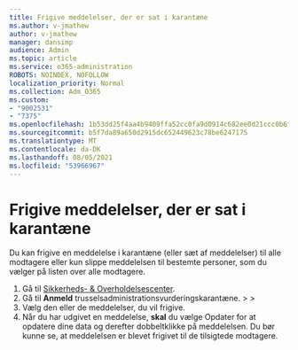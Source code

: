 ```yaml
---
title: Frigive meddelelser, der er sat i karantæne
ms.author: v-jmathew
author: v-jmathew
manager: dansimp
audience: Admin
ms.topic: article
ms.service: o365-administration
ROBOTS: NOINDEX, NOFOLLOW
localization_priority: Normal
ms.collection: Adm_O365
ms.custom:
- "9002531"
- "7375"
ms.openlocfilehash: 1b53dd25f4aa4b9409ffa52cc0fa9d0914c682ee0d21ccc0b6f0b484a3186626
ms.sourcegitcommit: b5f7da89a650d2915dc652449623c78be6247175
ms.translationtype: MT
ms.contentlocale: da-DK
ms.lasthandoff: 08/05/2021
ms.locfileid: "53966967"
---
```

# <a name="release-quarantined-messages"></a>Frigive meddelelser, der er sat i karantæne

Du kan frigive en meddelelse i karantæne (eller sæt af meddelelser) til alle modtagere eller kun slippe meddelelsen til bestemte personer, som du vælger på listen over alle modtagere.

1. Gå til [Sikkerheds- & Overholdelsescenter](https://go.microsoft.com/fwlink/p/?linkid=2077143).
2. Gå til **Anmeld** trusselsadministrationsvurderingskarantæne.  >    >  
3. Vælg den eller de meddelelser, du vil frigive.
4. Når du har udgivet en meddelelse, **skal** du vælge Opdater for at opdatere dine data og derefter dobbeltklikke på meddelelsen. Du bør kunne se, at meddelelsen er blevet frigivet til de tilsigtede modtagere.
